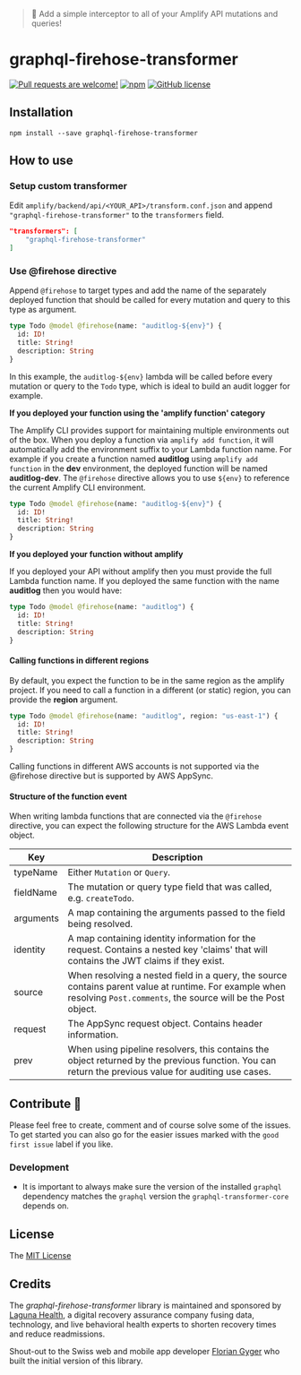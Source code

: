 > 🚒 Add a simple interceptor to all of your Amplify API mutations and queries!

# graphql-firehose-transformer

[![Pull requests are welcome!](https://img.shields.io/badge/PRs-welcome-brightgreen)](#contribute-)
[![npm](https://img.shields.io/npm/v/graphql-firehose-transformer)](https://www.npmjs.com/package/graphql-firehose-transformer)
[![GitHub license](https://img.shields.io/github/license/LaugnaHealth/graphql-firehose-transformer)](https://github.com/LaugnaHealth/graphql-firehose-transformer/blob/master/LICENSE)

## Installation

`npm install --save graphql-firehose-transformer`

## How to use

### Setup custom transformer

Edit `amplify/backend/api/<YOUR_API>/transform.conf.json` and append `"graphql-firehose-transformer"` to the `transformers` field.

```json
"transformers": [
    "graphql-firehose-transformer"
]
```

### Use @firehose directive

Append `@firehose` to target types and add the name of the separately deployed function that should be called for every mutation and query to this type as argument.

```graphql
type Todo @model @firehose(name: "auditlog-${env}") {
  id: ID!
  title: String!
  description: String
}
```

In this example, the `auditlog-${env}` lambda will be called before every mutation or query to the `Todo` type, which is ideal to build an audit logger for example.

**If you deployed your function using the 'amplify function' category**

The Amplify CLI provides support for maintaining multiple environments out of the box. When you deploy a function via `amplify add function`, it will automatically add the environment suffix to your Lambda function name. For example if you create a function named **auditlog** using `amplify add function` in the **dev** environment, the deployed function will be named **auditlog-dev**. The `@firehose` directive allows you to use `${env}` to reference the current Amplify CLI environment.

```graphql
type Todo @model @firehose(name: "auditlog-${env}") {
  id: ID!
  title: String!
  description: String
}
```

**If you deployed your function without amplify**

If you deployed your API without amplify then you must provide the full Lambda function name. If you deployed the same function with the name **auditlog** then you would have:

```graphql
type Todo @model @firehose(name: "auditlog") {
  id: ID!
  title: String!
  description: String
}
```

#### Calling functions in different regions

By default, you expect the function to be in the same region as the amplify project. If you need to call a function in a different (or static) region, you can provide the **region** argument.

```graphql
type Todo @model @firehose(name: "auditlog", region: "us-east-1") {
  id: ID!
  title: String!
  description: String
}
```

Calling functions in different AWS accounts is not supported via the @firehose directive but is supported by AWS AppSync.

#### Structure of the function event

When writing lambda functions that are connected via the `@firehose` directive, you can expect the following structure for the AWS Lambda event object.

| Key       | Description                                                                                                                                                            |
| --------- | ---------------------------------------------------------------------------------------------------------------------------------------------------------------------- |
| typeName  | Either `Mutation` or `Query`.                                                                                                                                          |
| fieldName | The mutation or query type field that was called, e.g. `createTodo`.                                                                                                   |
| arguments | A map containing the arguments passed to the field being resolved.                                                                                                     |
| identity  | A map containing identity information for the request. Contains a nested key 'claims' that will contains the JWT claims if they exist.                                 |
| source    | When resolving a nested field in a query, the source contains parent value at runtime. For example when resolving `Post.comments`, the source will be the Post object. |
| request   | The AppSync request object. Contains header information.                                                                                                               |
| prev      | When using pipeline resolvers, this contains the object returned by the previous function. You can return the previous value for auditing use cases.                   |

## Contribute 🦸

Please feel free to create, comment and of course solve some of the issues. To get started you can also go for the easier issues marked with the `good first issue` label if you like.

### Development

- It is important to always make sure the version of the installed `graphql` dependency matches the `graphql` version the `graphql-transformer-core` depends on.

## License

The [MIT License](LICENSE)

## Credits

The _graphql-firehose-transformer_ library is maintained and sponsored by [Laguna Health](https://www.lagunahealth.com), a digital recovery assurance company fusing data, technology, and live behavioral health experts to shorten recovery times and reduce readmissions.

Shout-out to the Swiss web and mobile app developer [Florian Gyger](https://github.com/flogy) who built the initial version of this library.
